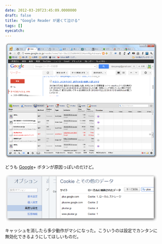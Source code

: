 ```yaml
---
date: 2012-03-20T23:45:09.0000000
draft: false
title: "Google Reader が遅くて泣ける"
tags: []
eyecatch: 
---
```

<p><img src="20120320234008.png" alt="f:id:daruyanagi:20120320234008p:plain" title="f:id:daruyanagi:20120320234008p:plain" class="hatena-fotolife"></p><p>どうも <a class="keyword" href="http://d.hatena.ne.jp/keyword/Google">Google</a>+ ボタンが原因っぽいのだけど。</p><p><img src="20120320234405.png" alt="f:id:daruyanagi:20120320234405p:plain" title="f:id:daruyanagi:20120320234405p:plain" class="hatena-fotolife"></p><p>キャッシュを消したら多少動作がマシになった。こういうのは設定でカンタンに無効化できるようにしてほしいものだ。</p>
